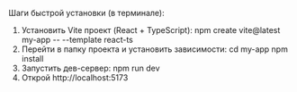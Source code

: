 Шаги быстрой установки (в терминале):
1. Установить Vite проект (React + TypeScript):
npm create vite@latest my-app -- --template react-ts
2. Перейти в папку проекта и установить зависимости:
cd my-app
npm install
3. Запустить дев-сервер:
npm run dev
4. Открой http://localhost:5173